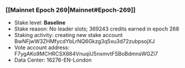 ### [[Mainnet Epoch 269|Mainnet#Epoch-269]]
* Stake level: **Baseline**
* Stake reason: No leader slots; 369243 credits earned in epoch 268
* Staking activity: creating new stake account BwNFjwW3ZHMfycdYbLrNQ6Gkzg3q5xu3d72zubpsojXJ
* Vote account address: F7ygAKo9MCHRCSX884VnuqiU5nxmvtFSBoBdmnsWGZi7
* Data Center: 16276-EN-London